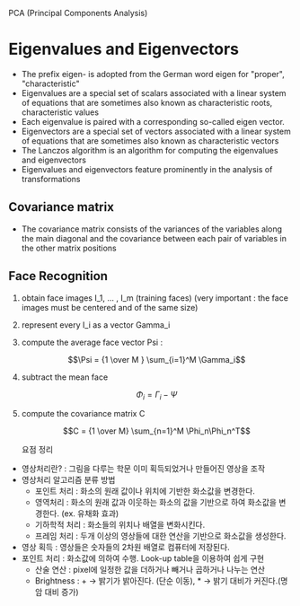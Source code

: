 PCA (Principal Components Analysis)

# Eigenvalues and Eigenvectors

- The prefix eigen- is adopted from the German word eigen for "proper", "characteristic"
- Eigenvalues are a special set of scalars associated with a linear system of equations that are sometimes also known as characteristic roots, characteristic values
- Each eigenvalue is paired with a corresponding so-called eigen vector.
- Eigenvectors are a special set of vectors associated with a linear system of equations that are sometimes also known as characteristic vectors
- The Lanczos algorithm is an algorithm for computing the eigenvalues and eigenvectors
- Eigenvalues and eigenvectors feature prominently in the analysis of transformations

## Covariance matrix

- The covariance matrix consists of the variances of the variables along the main diagonal and the covariance between each pair of variables in the other matrix positions

## Face Recognition

1. obtain face images I_1, ... , I_m (training faces) (very important : the face images must be centered and of the same size)
2. represent every I_i as a vector Gamma_i
3. compute the average face vector Psi :

    $$\Psi = {1 \over M } \sum_{i=1}^M \Gamma_i$$

4. subtract the mean face

    $$\Phi_i = \Gamma_i - \Psi$$

5. compute the covariance matrix C

    $$C = {1 \over M} \sum_{n=1}^M \Phi_n\Phi_n^T$$

    
    요점 정리
- 영상처리란? : 그림을 다루는 학문 이미 획득되었거나 만들어진 영상을 조작
- 영상처리 알고리즘 분류 방법
    - 포인트 처리 : 화소의 원래 값이나 위치에 기반한 화소값을 변경한다.
    - 영역처리 : 화소의 원래 값과 이웃하는 화소의 값을 기반으로 하여 화소값을 변경한다. (ex. 유채화 효과)
    - 기하학적 처리 : 화소들의 위치나 배열을 변화시킨다.
    - 프레임 처리 : 두개 이상의 영상들에 대한 연산을 기반으로 화소값을 생성한다.
- 영상 획득 : 영상들은 숫자들의 2차원 배열로 컴퓨터에 저장된다.
- 포인트 처리 : 화소값에 의하여 수행. Look-up table을 이용하여 쉽게 구현
    - 산술 연산 : pixel에 일정한 값을 더하거나 빼거나 곱하거나 나누는 연산
    - Brightness : + → 밝기가 밝아진다. (단순 이동), * → 밝기 대비가 커진다.(명암 대비 증가)
